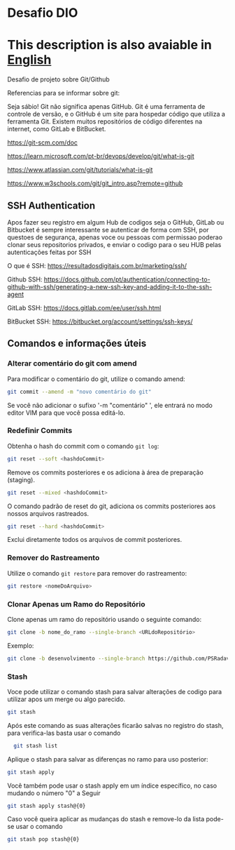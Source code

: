# Desafio DIO
# This description is also avaiable in [English](https://github.com/PSRadavelli/dio-github-challenge/blob/develop/README.md)
Desafio de projeto sobre Git/Github

Referencias para se informar sobre git:

Seja sábio! Git não significa apenas GitHub. Git é uma ferramenta de controle de versão, e o GitHub é um site para hospedar código que utiliza a ferramenta Git. Existem muitos repositórios de código diferentes na internet, como GitLab e BitBucket.

https://git-scm.com/doc

https://learn.microsoft.com/pt-br/devops/develop/git/what-is-git

https://www.atlassian.com/git/tutorials/what-is-git

https://www.w3schools.com/git/git_intro.asp?remote=github

## SSH Authentication

Apos fazer seu registro em algum Hub de codigos seja o GitHub, GitLab ou Bitbucket é sempre interessante se autenticar de forma com SSH, por questoes de segurança, apenas voce ou pessoas com permissao poderao clonar seus repositorios privados, e enviar o codigo para o seu HUB pelas autenticações feitas por SSH


O que é SSH:
https://resultadosdigitais.com.br/marketing/ssh/

Github SSH: https://docs.github.com/pt/authentication/connecting-to-github-with-ssh/generating-a-new-ssh-key-and-adding-it-to-the-ssh-agent

GitLab SSH: https://docs.gitlab.com/ee/user/ssh.html

BitBucket SSH: https://bitbucket.org/account/settings/ssh-keys/
## Comandos e informações úteis

### Alterar comentário do git com amend

Para modificar o comentário do git, utilize o comando amend:

```bash
git commit --amend -m "novo comentário do git"
```

Se você não adicionar o sufixo '-m "comentário" ', ele entrará no modo editor VIM para que você possa editá-lo.

### Redefinir Commits

Obtenha o hash do commit com o comando `git log`:

```bash
git reset --soft <hashdoCommit>
```

Remove os commits posteriores e os adiciona à área de preparação (staging).

```bash
git reset --mixed <hashdoCommit>
```

O comando padrão de reset do git, adiciona os commits posteriores aos nossos arquivos rastreados.

```bash
git reset --hard <hashdoCommit>
```

Exclui diretamente todos os arquivos de commit posteriores.

### Remover do Rastreamento

Utilize o comando `git restore` para remover do rastreamento:

```bash
git restore <nomeDoArquivo>
```

### Clonar Apenas um Ramo do Repositório

Clone apenas um ramo do repositório usando o seguinte comando:

```bash
git clone -b nome_do_ramo --single-branch <URLdoRepositório>
```

Exemplo:

```bash
git clone -b desenvolvimento --single-branch https://github.com/PSRadavelli/webpack-study
```

### Stash

Voce pode utilizar o comando stash para salvar alterações de codigo para utilizar apos um merge ou algo parecido.

```bash
git stash
``` 
Após este comando as suas alterações ficarão salvas no registro do stash, para verifica-las basta usar o comando
```bash
  git stash list
```
Aplique o stash para salvar as diferenças no ramo para uso posterior:

```bash
git stash apply
```

Você também pode usar o stash apply em um índice específico, no caso mudando o número "0" a Seguir

```bash
git stash apply stash@{0}
```

Caso você queira aplicar as mudanças do stash e remove-lo da lista pode-se usar o comando

```bash
git stash pop stash@{0}
```

